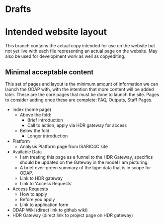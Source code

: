 # Drafts

# Intended website layout
This branch contains the actual copy intended for use on the website but not yet live with each file representing an actual page on the website. May also be used for development work as well as copyediting. 

## Minimal acceptable content
This set of pages and layout is the minimum amount of information we can launch the ODAP with, with the intention that more content will be added later. These are the core pages that must be done to launch the site. Pages to consider adding once these are complete: FAQ, Outputs, Staff Pages. 

* index (home page)
    * Above the fold:
        * Brief introduction
        * Call to action, apply via HDR gateway for access
    * Below the fold:
        * Longer introduction
* Platform
    * Analysis Platform page from ISARIC4C site
* Available Data
    * I am treating this page as a funnel to the HDR Gateway, specifics should be updated on the Gateway in the model I am picturing.
    * A brief ever-green summary of the type data that is in scope for ODAP. 
    * Link to HDR gateway
    * Link to 'Access Requests'
* Access Requests
    * How to apply
    * Before you apply
    * Link to application form
* ODAP Wiki (direct link to github wiki)
* HDR Gateway (direct link to project page on HDR gateway)